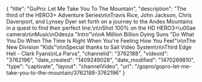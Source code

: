 {
    "title": "GoPro: Let Me Take You To The Mountain",
    "description": "The third of the HERO3+ Adventure Series\n\nTravis Rice, John Jackson, Chris Davenport, and Lynsey Dyer set forth on a journey to the Andes Mountains in a quest to find their perfect line.\n\nShot 100% on the HD HERO3+\u00ae camera\n\nMusic\nOdesza \"Intro\"\n\nA Million Billion Dying Suns \"Do What You Do When The Time Is Right When You're Feeling How You Feel\"\n\nThe New Division \"Kids\"\n\nSpecial thanks to Sail Video System\n\nThird Edge Heli - Clark Fyans\nLa Parva",
    "channelid": "3762188",
    "videoid": "3762196",
    "date_created": "1409249028",
    "date_modified": "1470269810",
    "type": "captivate",
    "layout": "channelVideo",
    "url": "\/gopro\/gopro-let-me-take-you-to-the-mountain\/3762188-3762196"
}